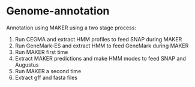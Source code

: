 # Genome-annotation

Annotation using MAKER using a two stage process:
  1. Run CEGMA and extract HMM profiles to feed SNAP during MAKER
  2. Run GeneMark-ES and extract HMM to feed GeneMark during MAKER
  3. Run MAKER first time
  4. Extract MAKER predictions and make HMM modes to feed SNAP and Augustus
  5. Run MAKER a second time
  6. Extract gff and fasta files

